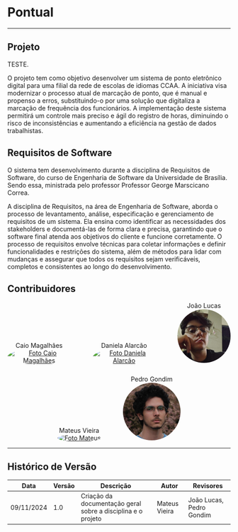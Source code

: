 # Pontual

---

## Projeto

TESTE. 

O projeto tem como objetivo desenvolver um sistema de ponto eletrônico digital para uma filial da rede de escolas de idiomas CCAA. A iniciativa visa modernizar o processo atual de marcação de ponto, que é manual e propenso a erros, substituindo-o por uma solução que digitaliza a marcação de frequência dos funcionários. A implementação deste sistema permitirá um controle mais preciso e ágil do registro de horas, diminuindo o risco de inconsistências e aumentando a eficiência na gestão de dados trabalhistas.

## Requisitos de Software

O sistema tem desenvolvimento durante a disciplina de Requisitos de Software, do curso de Engenharia de Software da Universidade de Brasília. Sendo essa, ministrada pelo professor Professor George Marscicano Correa.

A disciplina de Requisitos, na área de Engenharia de Software, aborda o processo de levantamento, análise, especificação e gerenciamento de requisitos de um sistema. Ela ensina como identificar as necessidades dos stakeholders e documentá-las de forma clara e precisa, garantindo que o software final atenda aos objetivos do cliente e funcione corretamente. O processo de requisitos envolve técnicas para coletar informações e definir funcionalidades e restrições do sistema, além de métodos para lidar com mudanças e assegurar que todos os requisitos sejam verificáveis, completos e consistentes ao longo do desenvolvimento.

## Contribuidores

<div style="display: flex; flex-direction: column; align-items: center; gap: 25px;">
    <div style="display: flex; align-items: end; justify-content: center; gap: 50px;">
        <div style="text-align: center;">
            Caio Magalhães
            <br/>
            <a href="https://github.com/caiolamego" target="_blank">
                <img src="https://github.com/caiolamego.png" alt="Foto Caio Magalhães" width="130px" height="50%" style="border-radius:50%"/>
            </a>
        </div>
        <div style="text-align: center;">
            Daniela Alarcão
            <br/>
            <a href="https://github.com/danialarcao" target="_blank">
                <img src="https://github.com/danialarcao.png" alt="Foto Daniela Alarcão" width="130px" height="50%" style="border-radius:50%"/>
            </a>
        </div>
        <div style="text-align: center;">
            João Lucas
            <br/>
            <a href="https://github.com/joaolucascostav" target="_blank">
                <img src="https://raw.githubusercontent.com/mdsreq-fga-unb/2024.2-T01-Pontual/refs/heads/main/docs/assets/joao-lucas.jpg" alt="Foto João Lucas" width="130px" height="50%" style="border-radius:50%"/>
            </a>
        </div>
    </div>
    <div style="display: flex; align-items: end; justify-content: center; gap: 50px;">
        <div style="text-align: center;">
            Mateus Vieira
            <br/>
            <a href="https://github.com/mateusvrs" target="_blank">
                <img src="https://github.com/mateusvrs.png" alt="Foto Mateus" width="130px" height="50%" style="border-radius:50%"/>
            </a>
        </div>
        <div style="text-align: center;">
            Pedro Gondim
            <br/>
            <a href="https://github.com/G0ndim" target="_blank">
                <img src="https://raw.githubusercontent.com/mdsreq-fga-unb/2024.2-T01-Pontual/refs/heads/main/docs/assets/gondim.jpeg" alt="Foto Pedro Gondim" width="130px" height="50%" style="border-radius:50%"/>
            </a>
        </div>
    </div>
</div>

---

## Histórico de Versão

Data       | Versão | Descrição                                                    | Autor         | Revisores
---------- | ------ | ------------------------------------------------------------ | ------------- | -----------------------
09/11/2024 | 1.0    | Criação da documentação geral sobre a disciplina e o projeto | Mateus Vieira | João Lucas, Pedro Gondim
